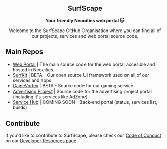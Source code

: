 <section align="center">

# SurfScape

**Your friendly Neocities web portal 🐱**

Welcome to the SurfScape GitHub Organisation where you can find all of our projects, services and web portal source code.

</section>

## Main Repos

- [Web Portal](https://github.com/surfscape/web-portal) | The main source code for the web portal accesible and hosted in Neocities.
- [SurfKit](https://github.com/surfscape/surfkit) | BETA - Our open source UI framework used on all of our services and apps
- [GameVortex](https://github.io/surfscape/gamevortex) | BETA - Source code for our gaming service
- [Advertising Project](https://github.com/surfscape/advertising) | Source code for the advertising project portal (including it's services like AdZone)
- [Service Hub](https://github.com/surfscape/surfscape.github.io) | COMING SOON - Back-end portal (status, services list, builds)

## Contribute

If you'd like to contribute to SurfScape, please check our [Code of Conduct](https://surfscape.neocities.org/dev/coc) on our [Developer Resources page](https://surfscape.neocities.org/dev/).

